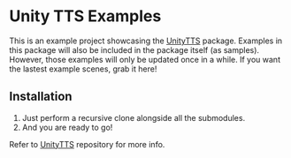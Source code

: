 # Unity TTS Examples

This is an example project showcasing the [UnityTTS](https://github.com/voxell-tech/UnityTTS) package. Examples in this package will also be included in the package itself (as samples). However, those examples will only be updated once in a while. If you want the lastest example scenes, grab it here!

## Installation

1. Just perform a recursive clone alongside all the submodules.
2. And you are ready to go!

Refer to [UnityTTS](https://github.com/voxell-tech/UnityTTS) repository for more info.